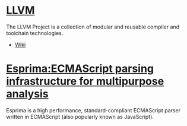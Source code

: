 # [LLVM](https://llvm.org/)
The LLVM Project is a collection of modular and reusable compiler and toolchain technologies.
 * [Wiki](https://en.wikipedia.org/wiki/LLVM)
# [Esprima:ECMAScript parsing infrastructure for multipurpose analysis](https://esprima.org/)
Esprima is a high performance, standard-compliant ECMAScript parser written in ECMAScript (also popularly known as JavaScript).

